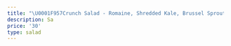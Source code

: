 ```yaml
---
title: "\U0001F957Crunch Salad - Romaine, Shredded Kale, Brussel Sprouts, Cabbage , Carrots , Feta with Sliced  Almonds "
description: Sa
price: '30'
type: salad
---
```


